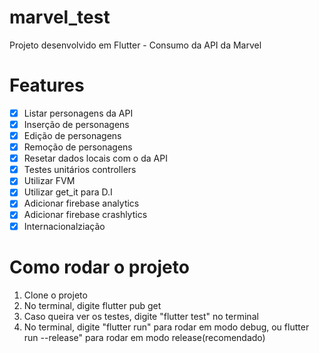 # marvel_test

Projeto desenvolvido em Flutter - Consumo da API da Marvel

# Features
- [x]  Listar personagens da API
- [x]  Inserção de personagens
- [x]  Edição de personagens
- [x]  Remoção de personagens
- [x]  Resetar dados locais com o da API
- [x]  Testes unitários controllers
- [x]  Utilizar FVM
- [x]  Utilizar get_it para D.I
- [x]  Adicionar firebase analytics
- [x]  Adicionar firebase crashlytics
- [x]  Internacionalziação

# Como rodar o projeto

1. Clone o projeto
2. No terminal, digite flutter pub get
3. Caso queira ver os testes, digite "flutter test" no terminal
4. No terminal, digite "flutter run" para rodar em modo debug, ou flutter run --release" para rodar em modo release(recomendado)